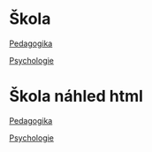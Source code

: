 # Škola
<a href="https://github.com/bedjan/skola/blob/master/pedagogika.html" target="_blank">Pedagogika</a>

<a href="https://github.com/bedjan/skola/blob/master/psychologie.html" target="_blank">Psychologie</a>







# Škola náhled html
<a href="https://rawcdn.githack.com/bedjan/skola/master/pedagogika.html" target="_blank">Pedagogika</a>

<a href="https://rawcdn.githack.com/bedjan/skola/master/psychologie.html" target="_blank">Psychologie</a>

